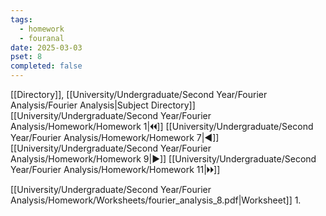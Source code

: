 ```yaml
---
tags:
  - homework
  - fouranal
date: 2025-03-03
pset: 8
completed: false
---
```

[[Directory]], [[University/Undergraduate/Second Year/Fourier Analysis/Fourier Analysis|Subject Directory]]
[[University/Undergraduate/Second Year/Fourier Analysis/Homework/Homework 1|🞀🞀]] [[University/Undergraduate/Second Year/Fourier Analysis/Homework/Homework 7|◀]] [[University/Undergraduate/Second Year/Fourier Analysis/Homework/Homework 9|▶]] [[University/Undergraduate/Second Year/Fourier Analysis/Homework/Homework 11|🞂🞂]]

[[University/Undergraduate/Second Year/Fourier Analysis/Homework/Worksheets/fourier_analysis_8.pdf|Worksheet]]
1. 
